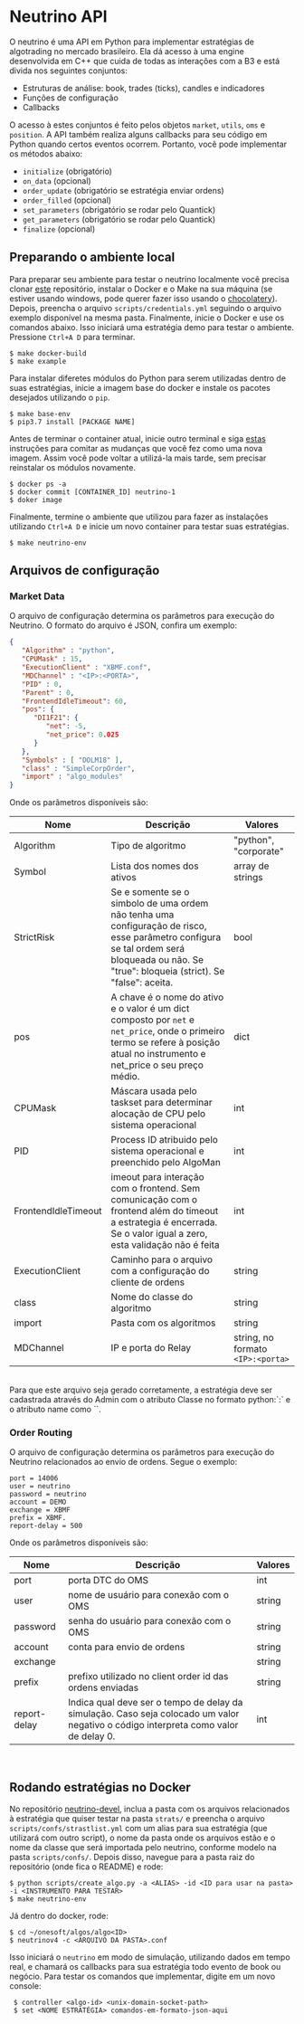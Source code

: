 # Neutrino API

O neutrino é uma API em Python para implementar estratégias de algotrading no mercado brasileiro. Ela dá acesso à uma engine desenvolvida em C++ que cuida de todas as interações com a B3 e está divida nos seguintes conjuntos:

- Estruturas de análise: book, trades (ticks), candles e indicadores
- Funções de configuração
- Callbacks

O acesso à estes conjuntos é feito pelos objetos `market`, `utils`, `oms` e `position`. A API também realiza alguns callbacks para seu código em Python quando certos eventos ocorrem. Portanto, você pode implementar os métodos abaixo:

- `initialize` (obrigatório)
- `on_data` (opcional)
- `order_update` (obrigatório se estratégia enviar ordens)
- `order_filled` (opcional)
- `set_parameters` (obrigatório se rodar pelo Quantick)
- `get_parameters` (obrigatório se rodar pelo Quantick)
- `finalize` (opcional)


## Preparando o ambiente local

Para preparar seu ambiente para testar o neutrino localmente você precisa
 clonar [este](https://github.com/onesoftsa/neutrino-devel) repositório,
 instalar o Docker e o Make na sua máquina (se estiver usando windows, pode
 querer fazer isso usando o [chocolatery](https://chocolatey.org/packages/make)).
 Depois, preencha o arquivo `scripts/credentials.yml` seguindo o arquivo
 exemplo disponível na mesma pasta. Finalmente, inicie o Docker e use os
 comandos abaixo. Isso iniciará uma estratégia demo para testar o ambiente.
 Pressione `Ctrl+A D` para terminar.

```shell
$ make docker-build
$ make example
```

Para instalar diferetes módulos do Python para serem utilizadas dentro de suas
 estratégias, inicie a imagem base do docker e instale os pacotes desejados
 utilizando o `pip`.

```shell
$ make base-env
$ pip3.7 install [PACKAGE NAME]
```

Antes de terminar o container atual, inicie outro terminal e siga [estas](https://phoenixnap.com/kb/how-to-commit-changes-to-docker-image)
 instruções para comitar as mudanças que você fez  como uma nova imagem. Assim
 você pode voltar a utilizá-la mais tarde, sem precisar reinstalar os módulos
 novamente.

```shell
$ docker ps -a
$ docker commit [CONTAINER_ID] neutrino-1
$ doker image
```
Finalmente, termine o ambiente que utilizou para fazer as instalações utilizando
 `Ctrl+A D` e inicie um novo container para testar suas estratégias.

```shell
$ make neutrino-env
```

## Arquivos de configuração

### Market Data

O arquivo de configuração determina os parâmetros para execução do Neutrino. O formato do arquivo é JSON, confira um exemplo:

```json
{
   "Algorithm" : "python",
   "CPUMask" : 15,
   "ExecutionClient" : "XBMF.conf",
   "MDChannel" : "<IP>:<PORTA>",
   "PID" : 0,
   "Parent" : 0,
   "FrontendIdleTimeout": 60,
   "pos": {
      "DI1F21": {
         "net": -5,
         "net_price": 0.025
      }
   },
   "Symbols" : [ "DOLM18" ],
   "class" : "SimpleCorpOrder",
   "import" : "algo_modules"
}
```

Onde os parâmetros disponíveis são:

| **Nome**     | **Descrição**                                                                                                                       | **Valores** |
|--------------|-------------------------------------------------------------------------------------------------------------------------------------|-------------|
| Algorithm    | Tipo de algoritmo                                                                                                          | "python", "corporate"|
| Symbol       | Lista dos nomes dos ativos                                                                                                     | array de strings |
| StrictRisk   | Se e somente se o simbolo de uma ordem não tenha uma configuração de risco, esse parâmetro configura se tal ordem será bloqueada ou não. Se "true": bloqueia (strict). Se "false": aceita.|bool|
| pos          | A chave é o nome do ativo e o valor é um dict composto por `net` e `net_price`, onde o primeiro termo se refere à posição atual no instrumento e net_price o seu preço médio.|dict|
| CPUMask      | Máscara usada pelo taskset para determinar alocação de CPU pelo sistema operacional                                                  | int        |
| PID          | Process ID atribuido pelo sistema operacional e preenchido pelo AlgoMan                                                              | int        |
| FrontendIdleTimeout | imeout para interação com o frontend. Sem comunicação com o frontend além do timeout a estrategia é encerrada. Se o valor igual a zero, esta validação não é feita|int|
| ExecutionClient | Caminho para o arquivo com a configuração do cliente de ordens                                                                    | string      |
| class        | Nome do classe do algoritmo                                                                                                          | string      |
| import       | Pasta com os algoritmos                                                                                                              | string      |
| MDChannel    | IP e porta do Relay                                                                                            | string, no formato `<IP>:<porta>` |

<br/>
Para que este arquivo seja gerado corretamente, a estratégia deve ser cadastrada através do Admin com o atributo Classe no formato python:`<import>:<class>` e o atributo name como `<class>`.

### Order Routing

O arquivo de configuração determina os parâmetros para execução do
Neutrino relacionados ao envio de ordens. Segue o exemplo:

```shell
port = 14006
user = neutrino
password = neutrino
account = DEMO
exchange = XBMF
prefix = XBMF.
report-delay = 500
```

Onde os parâmetros disponíveis são:

| **Nome**     | **Descrição**                                                                                                                       | **Valores** |
|--------------|-------------------------------------------------------------------------------------------------------------------------------------|-------------|
| port         | porta DTC do OMS                                                                                                                    | int         |
| user         | nome de usuário para conexão com o OMS                                                                                              | string      |
| password     | senha do usuário para conexão com o OMS                                                                                             | string      |
| account      | conta para envio de ordens                                                                                                          | string      |
| exchange     |                                                                                                                                     | string      |
| prefix       | prefixo utilizado no client order id das ordens enviadas                                                                            | string      |
| report-delay | Indica qual deve ser o tempo de delay da simulação. Caso seja colocado um valor negativo o código interpreta como valor de delay 0. | int         |

<br>

## Rodando estratégias no Docker

No repositório [neutrino-devel](https://github.com/onesoftsa/neutrino-devel),
 inclua a pasta com os arquivos relacionados à estratégia que quiser testar na
 pasta `strats/` e preencha o arquivo `scripts/confs/strastlist.yml` com um
 alias para sua estratégia (que utilizará com outro script), o nome da pasta
 onde os arquivos estão e o nome da classe que será importada pelo neutrino,
 conforme modelo na pasta `scripts/confs/`. Depois disso, navegue para a pasta
 raiz do repositório (onde fica o README) e rode:

```shell
$ python scripts/create_algo.py -a <ALIAS> -id <ID para usar na pasta> -i <INSTRUMENTO PARA TESTAR>
$ make neutrino-env
```

Já dentro do docker, rode:

```shell
$ cd ~/onesoft/algos/algo<ID>
$ neutrinov4 -c <ARQUIVO DA PASTA>.conf
```

Isso iniciará o `neutrino` em modo de simulação, utilizando dados em tempo
 real, e chamará os callbacks para sua estratégia todo evento de book ou
 negócio. Para testar os comandos que implementar, digite em um novo console:

```shell
 $ controller <algo-id> <unix-domain-socket-path>
 $ set <NOME ESTRATÉGIA> comandos-em-formato-json-aqui
```
